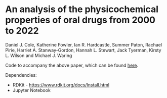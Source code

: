 # An analysis of the physicochemical properties of oral drugs from 2000 to 2022

Daniel J. Cole, Katherine Fowler, Ian R. Hardcastle, Summer Paton, Rachael Pirie, Harriet A. Stanway-Gordon, Hannah L. Stewart, Jack Tyerman, Kirsty L. Wilson and Michael J. Waring

Code to accompany the above paper, which can be found [here](https://pubs.rsc.org/en/content/articlepdf/2024/md/d4md00160e).  

Dependencies:
- RDKit - https://www.rdkit.org/docs/Install.html
- Jupyter Notebook

